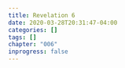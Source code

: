 ```yaml
---
title: Revelation 6
date: 2020-03-28T20:31:47-04:00
categories: []
tags: []
chapter: "006"
inprogress: false
---
```


